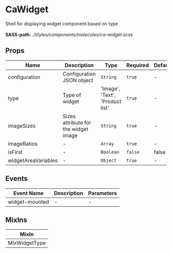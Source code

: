 # CaWidget

Shell for displaying widget component based on type<br><br> **SASS-path:** _./styles/components/molecules/ca-widget.scss_

## Props

<!-- @vuese:CaWidget:props:start -->
|Name|Description|Type|Required|Default|
|---|---|---|---|---|
|configuration|Configuration JSON object|`String`|`true`|-|
|type|Type of widget|'Image', 'Text', 'Product list'|`true`|-|
|imageSizes|Sizes attribute for the widget image|`String`|`true`|-|
|imageRatios|-|`Array`|`true`|-|
|isFirst|-|`Boolean`|`false`|false|
|widgetAreaVariables|-|`Object`|`true`|-|

<!-- @vuese:CaWidget:props:end -->


## Events

<!-- @vuese:CaWidget:events:start -->
|Event Name|Description|Parameters|
|---|---|---|
|widget-mounted|-|-|

<!-- @vuese:CaWidget:events:end -->


## MixIns

<!-- @vuese:CaWidget:mixIns:start -->
|MixIn|
|---|
|MixWidgetType|

<!-- @vuese:CaWidget:mixIns:end -->


